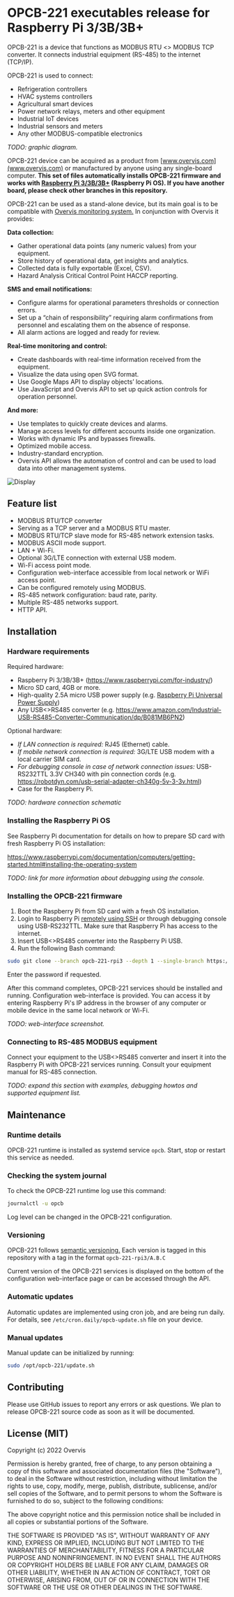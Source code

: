 # OPCB-221 executables release for Raspberry Pi 3/3B/3B+

OPCB-221 is a device that functions as MODBUS RTU <> MODBUS TCP converter. It
connects industrial equipment (RS-485) to the internet (TCP/IP).

OPCB-221 is used to connect:

-   Refrigeration controllers
-   HVAC systems controllers
-   Agricultural smart devices
-   Power network relays, meters and other equipment
-   Industrial IoT devices
-   Industrial sensors and meters
-   Any other MODBUS-compatible electronics

_TODO: graphic diagram._

OPCB-221 device can be acquired as a product from
[www.overvis.com](www.overvis.com) or manufactured by anyone using any
single-board computer. **This set of files automatically installs OPCB-221
firmware and works with
[Raspberry Pi 3/3B/3B+](https://www.raspberrypi.com/for-industry/) (Raspberry Pi
OS). If you have another board, please check other branches in this
repository.**

OPCB-221 can be used as a stand-alone device, but its main goal is to be
compatible with [Overvis monitoring system.](www.overvis.com) In conjunction
with Overvis it provides:

**Data collection:**

-   Gather operational data points (any numeric values) from your equipment.
-   Store history of operational data, get insights and analytics.
-   Collected data is fully exportable (Excel, CSV).
-   Hazard Analysis Critical Control Point HACCP reporting.

**SMS and email notifications:**

-   Configure alarms for operational parameters thresholds or connection errors.
-   Set up a “chain of responsibility” requiring alarm confirmations from
    personnel and escalating them on the absence of response.
-   All alarm actions are logged and ready for review.

**Real-time monitoring and control:**

-   Create dashboards with real-time information received from the equipment.
-   Visualize the data using open SVG format.
-   Use Google Maps API to display objects’ locations.
-   Use JavaScript and Overvis API to set up quick action controls for operation
    personnel.

**And more:**

-   Use templates to quickly create devices and alarms.
-   Manage access levels for different accounts inside one organization.
-   Works with dynamic IPs and bypasses firewalls.
-   Optimized mobile access.
-   Industry-standard encryption.
-   Overvis API allows the automation of control and can be used to load data
    into other management systems.

![Display](./docs/overvis-display.jpeg)

## Feature list

-   MODBUS RTU/TCP converter
-   Serving as a TCP server and a MODBUS RTU master.
-   MODBUS RTU/TCP slave mode for RS-485 network extension tasks.
-   MODBUS ASCII mode support.
-   LAN + Wi-Fi.
-   Optional 3G/LTE connection with external USB modem.
-   Wi-Fi access point mode.
-   Configuration web-interface accessible from local network or WiFi access
    point.
-   Can be configured remotely using MODBUS.
-   RS-485 network configuration: baud rate, parity.
-   Multiple RS-485 networks support.
-   HTTP API.

## Installation

### Hardware requirements

Required hardware:

-   Raspberry Pi 3/3B/3B+ (https://www.raspberrypi.com/for-industry/)
-   Micro SD card, 4GB or more.
-   High-quality 2.5A micro USB power supply (e.g.
    [Raspberry Pi Universal Power Supply](https://www.raspberrypi.com/products/raspberry-pi-universal-power-supply/))
-   Any USB<>RS485 converter (e.g.
    https://www.amazon.com/Industrial-USB-RS485-Converter-Communication/dp/B081MB6PN2)

Optional hardware:

-   _If LAN connection is required:_ RJ45 (Ethernet) cable.
-   _If mobile network connection is required:_ 3G/LTE USB modem with a local
    carrier SIM card.
-   _For debugging console in case of network connection issues:_ USB-RS232TTL
    3.3V CH340 with pin connection cords (e.g.
    https://robotdyn.com/usb-serial-adapter-ch340g-5v-3-3v.html)
-   Case for the Raspberry Pi.

_TODO: hardware connection schematic_

### Installing the Raspberry Pi OS

See Raspberry Pi documentation for details on how to prepare SD card with fresh
Raspberry Pi OS installation:

https://www.raspberrypi.com/documentation/computers/getting-started.html#installing-the-operating-system

_TODO: link for more information about debugging using the console._

### Installing the OPCB-221 firmware

1. Boot the Raspberry Pi from SD card with a fresh OS installation.
2. Login to Raspberry Pi
   [remotely using SSH](https://www.raspberrypi.com/documentation/computers/remote-access.html#introduction-to-remote-access)
   or through debugging console using USB-RS232TTL. Make sure that Raspberry Pi
   has access to the internet.
3. Insert USB<>RS485 converter into the Raspberry Pi USB.
4. Run the following Bash command:

```bash
sudo git clone --branch opcb-221-rpi3 --depth 1 --single-branch https://github.com/overvis/opcb-release.git /opt/opcb-release && sudo /opt/opcb-release/setup.sh
```

Enter the password if requested.

After this command completes, OPCB-221 services should be installed and running.
Configuration web-interface is provided. You can access it by entering Raspberry
Pi's IP address in the browser of any computer or mobile device in the same
local network or Wi-Fi.

_TODO: web-interface screenshot._

### Connecting to RS-485 MODBUS equipment

Connect your equipment to the USB<>RS485 converter and insert it into the
Raspberry Pi with OPCB-221 services running. Consult your equipment manual for
RS-485 connection.

_TODO: expand this section with examples, debugging howtos and supported
equipment list._

## Maintenance

### Runtime details

OPCB-221 runtime is installed as systemd service `opcb`. Start, stop or restart
this service as needed.

### Checking the system journal

To check the OPCB-221 runtime log use this command:

```bash
journalctl -u opcb
```

Log level can be changed in the OPCB-221 configuration.

### Versioning

OPCB-221 follows [semantic versioning.](https://semver.org/) Each version is
tagged in this repository with a tag in the format `opcb-221-rpi3/A.B.C`

Current version of the OPCB-221 services is displayed on the bottom of the
configuration web-interface page or can be accessed through the API.

### Automatic updates

Automatic updates are implemented using cron job, and are being run daily. For
details, see `/etc/cron.daily/opcb-update.sh` file on your device.

### Manual updates

Manual update can be initialized by running:

```bash
sudo /opt/opcb-221/update.sh
```

## Contributing

Please use GitHub issues to report any errors or ask questions. We plan to
release OPCB-221 source code as soon as it will be documented.

## License (MIT)

Copyright (c) 2022 Overvis

Permission is hereby granted, free of charge, to any person obtaining a copy of
this software and associated documentation files (the "Software"), to deal in
the Software without restriction, including without limitation the rights to
use, copy, modify, merge, publish, distribute, sublicense, and/or sell copies of
the Software, and to permit persons to whom the Software is furnished to do so,
subject to the following conditions:

The above copyright notice and this permission notice shall be included in all
copies or substantial portions of the Software.

THE SOFTWARE IS PROVIDED "AS IS", WITHOUT WARRANTY OF ANY KIND, EXPRESS OR
IMPLIED, INCLUDING BUT NOT LIMITED TO THE WARRANTIES OF MERCHANTABILITY, FITNESS
FOR A PARTICULAR PURPOSE AND NONINFRINGEMENT. IN NO EVENT SHALL THE AUTHORS OR
COPYRIGHT HOLDERS BE LIABLE FOR ANY CLAIM, DAMAGES OR OTHER LIABILITY, WHETHER
IN AN ACTION OF CONTRACT, TORT OR OTHERWISE, ARISING FROM, OUT OF OR IN
CONNECTION WITH THE SOFTWARE OR THE USE OR OTHER DEALINGS IN THE SOFTWARE.
